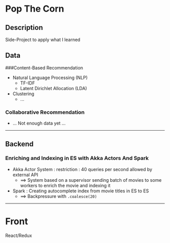 Pop The Corn
===================

Description
----------
Side-Project to apply what I learned

Data
----------

###Content-Based Recommendation

 - Natural Language Processing (NLP)
	 - TF-IDF
	 - Latent Dirichlet Allocation (LDA)
 - Clustering
	 - ...

### Collaborative Recommendation

 - ... Not enough data yet ...

----------
Backend
----------

### Enriching and Indexing in ES with Akka Actors And Spark

 - Akka Actor System : restriction : 40 queries per second allowed by external API
	 - ==> System based on a supervisor sending batch of movies to some workers to enrich the movie and indexing it
 - Spark : Creating autocomplete index from movie titles in ES to ES
	 - ==> Backpressure with ```.coalesce(20)```

----------

# Front

React/Redux